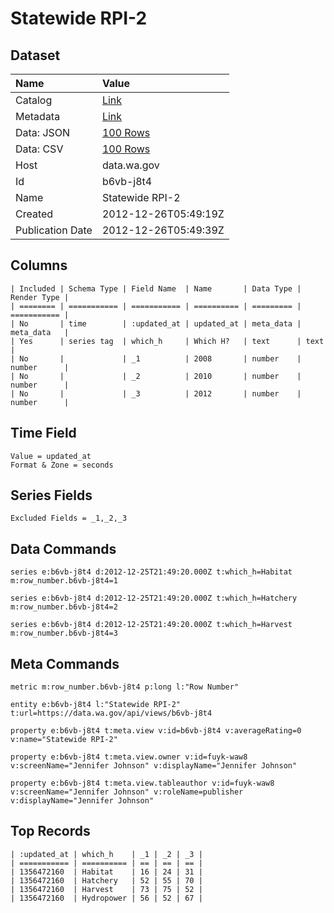 # Statewide RPI-2

## Dataset

| Name | Value |
| :--- | :---- |
| Catalog | [Link](https://catalog.data.gov/dataset/statewide-rpi-2-a601c) |
| Metadata | [Link](https://data.wa.gov/api/views/b6vb-j8t4) |
| Data: JSON | [100 Rows](https://data.wa.gov/api/views/b6vb-j8t4/rows.json?max_rows=100) |
| Data: CSV | [100 Rows](https://data.wa.gov/api/views/b6vb-j8t4/rows.csv?max_rows=100) |
| Host | data.wa.gov |
| Id | b6vb-j8t4 |
| Name | Statewide RPI-2 |
| Created | 2012-12-26T05:49:19Z |
| Publication Date | 2012-12-26T05:49:39Z |

## Columns

```ls
| Included | Schema Type | Field Name  | Name       | Data Type | Render Type |
| ======== | =========== | =========== | ========== | ========= | =========== |
| No       | time        | :updated_at | updated_at | meta_data | meta_data   |
| Yes      | series tag  | which_h     | Which H?   | text      | text        |
| No       |             | _1          | 2008       | number    | number      |
| No       |             | _2          | 2010       | number    | number      |
| No       |             | _3          | 2012       | number    | number      |
```

## Time Field

```ls
Value = updated_at
Format & Zone = seconds
```

## Series Fields

```ls
Excluded Fields = _1,_2,_3
```

## Data Commands

```ls
series e:b6vb-j8t4 d:2012-12-25T21:49:20.000Z t:which_h=Habitat m:row_number.b6vb-j8t4=1

series e:b6vb-j8t4 d:2012-12-25T21:49:20.000Z t:which_h=Hatchery m:row_number.b6vb-j8t4=2

series e:b6vb-j8t4 d:2012-12-25T21:49:20.000Z t:which_h=Harvest m:row_number.b6vb-j8t4=3
```

## Meta Commands

```ls
metric m:row_number.b6vb-j8t4 p:long l:"Row Number"

entity e:b6vb-j8t4 l:"Statewide RPI-2" t:url=https://data.wa.gov/api/views/b6vb-j8t4

property e:b6vb-j8t4 t:meta.view v:id=b6vb-j8t4 v:averageRating=0 v:name="Statewide RPI-2"

property e:b6vb-j8t4 t:meta.view.owner v:id=fuyk-waw8 v:screenName="Jennifer Johnson" v:displayName="Jennifer Johnson"

property e:b6vb-j8t4 t:meta.view.tableauthor v:id=fuyk-waw8 v:screenName="Jennifer Johnson" v:roleName=publisher v:displayName="Jennifer Johnson"
```

## Top Records

```ls
| :updated_at | which_h    | _1 | _2 | _3 | 
| =========== | ========== | == | == | == | 
| 1356472160  | Habitat    | 16 | 24 | 31 | 
| 1356472160  | Hatchery   | 52 | 55 | 70 | 
| 1356472160  | Harvest    | 73 | 75 | 52 | 
| 1356472160  | Hydropower | 56 | 52 | 67 | 
```